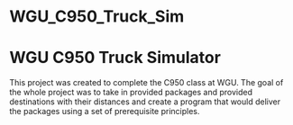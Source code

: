 # WGU_C950_Truck_Sim
<h1>WGU C950 Truck Simulator</h1>
<p>This project was created to complete the C950 class at WGU. The goal of the whole project was to take in provided packages
and provided destinations with their distances and create a program that would deliver the packages using a set of prerequisite principles.
</p>
